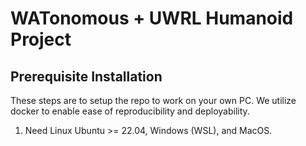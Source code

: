 # WATonomous + UWRL Humanoid Project

## Prerequisite Installation
These steps are to setup the repo to work on your own PC. We utilize docker to enable ease of reproducibility and deployability.

1. Need Linux Ubuntu >= 22.04, Windows (WSL), and MacOS. 
